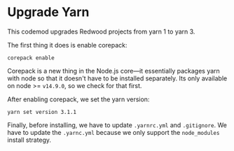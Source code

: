 # Upgrade Yarn

This codemod upgrades Redwood projects from yarn 1 to yarn 3.

The first thing it does is enable corepack:

```
corepack enable
```

Corepack is a new thing in the Node.js core—it essentially packages yarn with node so that it doesn't have to be installed separately.
Its only available on node >= `v14.9.0`, so we check for that first.

After enabling corepack, we set the yarn version:

```
yarn set version 3.1.1
```

Finally, before installing, we have to update `.yarnrc.yml` and `.gitignore`.
We have to update the `.yarnc.yml` because we only support the `node_modules` install strategy.
